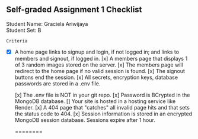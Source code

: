 ## Self-graded Assignment 1 Checklist
Student Name: Graciela Ariwijaya  
Student Set: B  

    Criteria	
    
- [x]  A home page links to signup and login, if not logged in; and links to members and signout, if logged in.
    [x]  A members page that displays 1 of 3 random images stored on the server.
    [x]  The members page will redirect to the home page if no valid session is found.
    [x]  The signout buttons end the session.
    [x]  All secrets, encryption keys, database passwords are stored in a .env file.
    
    [x]  The .env file is NOT in your git repo.
    [x]  Password is BCrypted in the MongoDB database.
    []  Your site is hosted in a hosting service like Render.
    [x]  A 404 page that "catches" all invalid page hits and that sets the status code to 404.
    [x]  Session information is stored in an encrypted MongoDB session database. Sessions expire after 1 hour.

    ========
